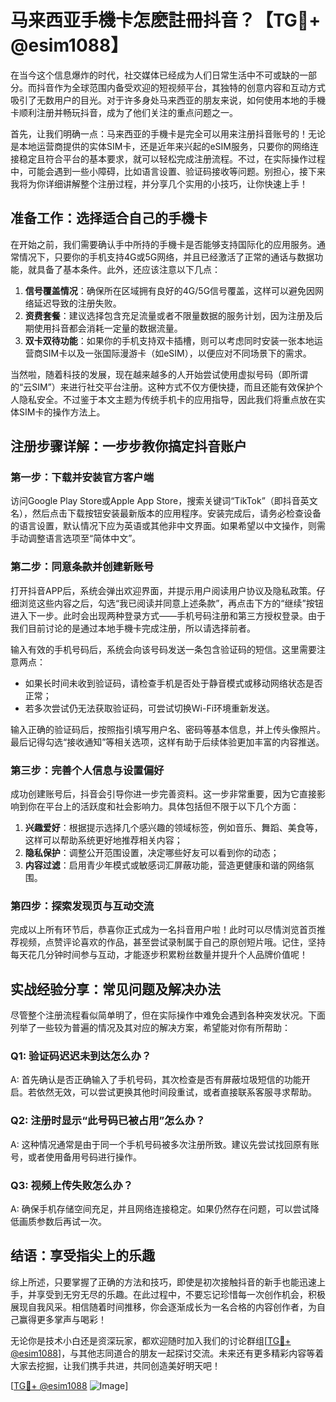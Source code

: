 # 马来西亚手機卡怎麽註冊抖音？【TG💪+ @esim1088】

在当今这个信息爆炸的时代，社交媒体已经成为人们日常生活中不可或缺的一部分。而抖音作为全球范围内备受欢迎的短视频平台，其独特的创意内容和互动方式吸引了无数用户的目光。对于许多身处马来西亚的朋友来说，如何使用本地的手機卡顺利注册并畅玩抖音，成为了他们关注的重点问题之一。

首先，让我们明确一点：马来西亚的手機卡是完全可以用来注册抖音账号的！无论是本地运营商提供的实体SIM卡，还是近年来兴起的eSIM服务，只要你的网络连接稳定且符合平台的基本要求，就可以轻松完成注册流程。不过，在实际操作过程中，可能会遇到一些小障碍，比如语言设置、验证码接收等问题。别担心，接下来我将为你详细讲解整个注册过程，并分享几个实用的小技巧，让你快速上手！

## 准备工作：选择适合自己的手機卡

在开始之前，我们需要确认手中所持的手機卡是否能够支持国际化的应用服务。通常情况下，只要你的手机支持4G或5G网络，并且已经激活了正常的通话与数据功能，就具备了基本条件。此外，还应该注意以下几点：

1. **信号覆盖情况**：确保所在区域拥有良好的4G/5G信号覆盖，这样可以避免因网络延迟导致的注册失败。
2. **资费套餐**：建议选择包含充足流量或者不限量数据的服务计划，因为注册及后期使用抖音都会消耗一定量的数据流量。
3. **双卡双待功能**：如果你的手机支持双卡插槽，则可以考虑同时安装一张本地运营商SIM卡以及一张国际漫游卡（如eSIM），以便应对不同场景下的需求。

当然啦，随着科技的发展，现在越来越多的人开始尝试使用虚拟号码（即所谓的“云SIM”）来进行社交平台注册。这种方式不仅方便快捷，而且还能有效保护个人隐私安全。不过鉴于本文主题为传统手机卡的应用指导，因此我们将重点放在实体SIM卡的操作方法上。

## 注册步骤详解：一步步教你搞定抖音账户

### 第一步：下载并安装官方客户端

访问Google Play Store或Apple App Store，搜索关键词“TikTok”（即抖音英文名），然后点击下载按钮安装最新版本的应用程序。安装完成后，请务必检查设备的语言设置，默认情况下应为英语或其他非中文界面。如果希望以中文操作，则需手动调整语言选项至“简体中文”。

### 第二步：同意条款并创建新账号

打开抖音APP后，系统会弹出欢迎界面，并提示用户阅读用户协议及隐私政策。仔细浏览这些内容之后，勾选“我已阅读并同意上述条款”，再点击下方的“继续”按钮进入下一步。此时会出现两种登录方式——手机号码注册和第三方授权登录。由于我们目前讨论的是通过本地手機卡完成注册，所以请选择前者。

输入有效的手机号码后，系统会向该号码发送一条包含验证码的短信。这里需要注意两点：
- 如果长时间未收到验证码，请检查手机是否处于静音模式或移动网络状态是否正常；
- 若多次尝试仍无法获取验证码，可尝试切换Wi-Fi环境重新发送。

输入正确的验证码后，按照指引填写用户名、密码等基本信息，并上传头像照片。最后记得勾选“接收通知”等相关选项，这样有助于后续体验更加丰富的内容推送。

### 第三步：完善个人信息与设置偏好

成功创建账号后，抖音会引导你进一步完善资料。这一步非常重要，因为它直接影响到你在平台上的活跃度和社会影响力。具体包括但不限于以下几个方面：

1. **兴趣爱好**：根据提示选择几个感兴趣的领域标签，例如音乐、舞蹈、美食等，这样可以帮助系统更好地推荐相关内容；
2. **隐私保护**：调整公开范围设置，决定哪些好友可以看到你的动态；
3. **内容过滤**：启用青少年模式或敏感词汇屏蔽功能，营造更健康和谐的网络氛围。

### 第四步：探索发现页与互动交流

完成以上所有环节后，恭喜你正式成为一名抖音用户啦！此时可以尽情浏览首页推荐视频，点赞评论喜欢的作品，甚至尝试录制属于自己的原创短片哦。记住，坚持每天花几分钟时间参与互动，才能逐步积累粉丝数量并提升个人品牌价值呢！

## 实战经验分享：常见问题及解决办法

尽管整个注册流程看似简单明了，但在实际操作中难免会遇到各种突发状况。下面列举了一些较为普遍的情况及其对应的解决方案，希望能对你有所帮助：

### Q1: 验证码迟迟未到达怎么办？
A: 首先确认是否正确输入了手机号码，其次检查是否有屏蔽垃圾短信的功能开启。若依然无效，可以尝试更换其他时间段重试，或者直接联系客服寻求帮助。

### Q2: 注册时显示“此号码已被占用”怎么办？
A: 这种情况通常是由于同一个手机号码被多次注册所致。建议先尝试找回原有账号，或者使用备用号码进行操作。

### Q3: 视频上传失败怎么办？
A: 确保手机存储空间充足，并且网络连接稳定。如果仍然存在问题，可以尝试降低画质参数后再试一次。

## 结语：享受指尖上的乐趣

综上所述，只要掌握了正确的方法和技巧，即使是初次接触抖音的新手也能迅速上手，并享受到无穷无尽的乐趣。在此过程中，不要忘记珍惜每一次创作机会，积极展现自我风采。相信随着时间推移，你会逐渐成长为一名合格的内容创作者，为自己赢得更多掌声与喝彩！

无论你是技术小白还是资深玩家，都欢迎随时加入我们的讨论群组[[TG💪+ @esim1088](https://t.me/s/esim1088)]，与其他志同道合的朋友一起探讨交流。未来还有更多精彩内容等着大家去挖掘，让我们携手共进，共同创造美好明天吧！

[[TG💪+ @esim1088](https://t.me/s/esim1088) ![Image](https://i.postimg.cc/4NQfJmqS/Snipaste-2025-05-13-00-14-12.png)]